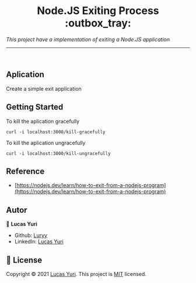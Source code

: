 <h1 align="center">Node.JS Exiting Process :outbox_tray: </h1>

_This project have a implementation of exiting a Node.JS application_

----
<br/>

## Aplication
Create a simple exit application

## Getting Started

To kill the aplication gracefully
```
curl -i localhost:3000/kill-gracefully
```

To kill the aplication ungracefully
```
curl -i localhost:3000/kill-ungracefully
```

## Reference
- [https://nodejs.dev/learn/how-to-exit-from-a-nodejs-program](https://nodejs.dev/learn/how-to-exit-from-a-nodejs-program)

## Autor

👤 **Lucas Yuri**

- Github: [Luryy](https://github.com/luryy)
- LinkedIn: [Lucas Yuri](https://linkedin.com/in/lucas-yuri)


## 📝 License

Copyright © 2021 [Lucas Yuri](https://github.com/luryy).
This project is [MIT](LICENSE) licensed.

